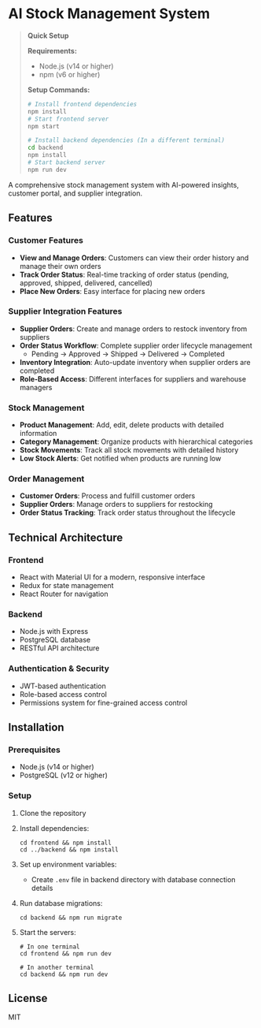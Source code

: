 # AI Stock Management System

> **Quick Setup**
>
> **Requirements:**
> - Node.js (v14 or higher)
> - npm (v6 or higher)
>
> **Setup Commands:**
> ```sh
> # Install frontend dependencies
> npm install
> # Start frontend server
> npm start
>
> # Install backend dependencies (In a different terminal)
> cd backend
> npm install
> # Start backend server
> npm run dev
> ```

A comprehensive stock management system with AI-powered insights, customer portal, and supplier integration.

## Features

### Customer Features

- **View and Manage Orders**: Customers can view their order history and manage their own orders
- **Track Order Status**: Real-time tracking of order status (pending, approved, shipped, delivered, cancelled)
- **Place New Orders**: Easy interface for placing new orders

### Supplier Integration Features

- **Supplier Orders**: Create and manage orders to restock inventory from suppliers
- **Order Status Workflow**: Complete supplier order lifecycle management
  - Pending → Approved → Shipped → Delivered → Completed
- **Inventory Integration**: Auto-update inventory when supplier orders are completed
- **Role-Based Access**: Different interfaces for suppliers and warehouse managers

### Stock Management

- **Product Management**: Add, edit, delete products with detailed information
- **Category Management**: Organize products with hierarchical categories
- **Stock Movements**: Track all stock movements with detailed history
- **Low Stock Alerts**: Get notified when products are running low

### Order Management

- **Customer Orders**: Process and fulfill customer orders
- **Supplier Orders**: Manage orders to suppliers for restocking
- **Order Status Tracking**: Track order status throughout the lifecycle

## Technical Architecture

### Frontend

- React with Material UI for a modern, responsive interface
- Redux for state management
- React Router for navigation

### Backend

- Node.js with Express
- PostgreSQL database
- RESTful API architecture

### Authentication & Security

- JWT-based authentication
- Role-based access control
- Permissions system for fine-grained access control

## Installation

### Prerequisites

- Node.js (v14 or higher)
- PostgreSQL (v12 or higher)

### Setup

1. Clone the repository
2. Install dependencies:
   ```
   cd frontend && npm install
   cd ../backend && npm install
   ```
3. Set up environment variables:
   - Create `.env` file in backend directory with database connection details
4. Run database migrations:
   ```
   cd backend && npm run migrate
   ```
5. Start the servers:

   ```
   # In one terminal
   cd frontend && npm run dev

   # In another terminal
   cd backend && npm run dev
   ```

## License

MIT
